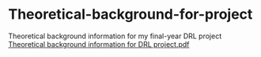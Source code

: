 # Theoretical-background-for-project
Theoretical background information for my final-year DRL project
[Theoretical background information for DRL project.pdf](https://github.com/ShaielVistuch/Verification-of-Deep-Reinforcement-Learning/files/14672622/Theoretical.background.information.for.DRL.project.pdf)
